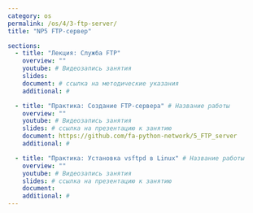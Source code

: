 ```yaml
---
category: os
permalink: /os/4/3-ftp-server/
title: "NP5 FTP-сервер"

sections:
  - title: "Лекция: Служба FTP"
    overview: ""
    youtube: # Видеозапись занятия
    slides: 
    document: # ссылка на методические указания
    additional: # 

  - title: "Практика: Создание FTP-сервера" # Название работы
    overview: ""
    youtube: # Видеозапись занятия
    slides: # ссылка на презентацию к занятию
    document: https://github.com/fa-python-network/5_FTP_server
    additional: # 

  - title: "Практика: Установка vsftpd в Linux" # Название работы
    overview: ""
    youtube: # Видеозапись занятия
    slides: # ссылка на презентацию к занятию
    document: 
    additional: # 
---
```


